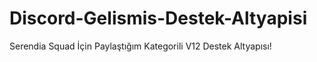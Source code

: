 # Discord-Gelismis-Destek-Altyapisi
Serendia Squad İçin Paylaştığım Kategorili V12 Destek Altyapısı!

